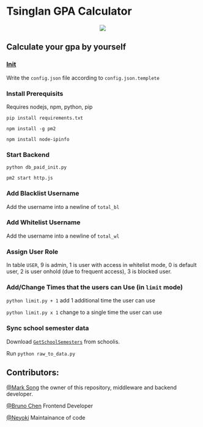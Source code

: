 # Tsinglan GPA Calculator

<p align="center">
  <a href="./LICENSE">
    <img src="https://img.shields.io/badge/license-GNU%20AGPLv3-blue"/>
  </a>
</p>

## Calculate your gpa by yourself

### [Init](config.md)

Write the `config.json` file according to `config.json.templete`

### Install Prerequisits

Requires nodejs, npm, python, pip

`pip install requirements.txt`

`npm install -g pm2`

`npm install node-ipinfo`

### Start Backend

`python db_paid_init.py`

`pm2 start http.js`

### Add Blacklist Username

Add the username into a newline of `total_bl`

### Add Whitelist Username

Add the username into a newline of `total_wl`

### Assign User Role

In table `USER`, 9 is admin, 1 is user with access in whitelist mode, 0 is default user, 2 is user onhold (due to frequent access), 3 is blocked user.

### Add/Change Times that the users can Use (in `limit` mode)

`python limit.py + 1` add 1 additional time the user can use

`python limit.py x 1` change to a single time the user can use

### Sync school semester data

Download [`GetSchoolSemesters`](https://tsinglanstudent.schoolis.cn/api/School/GetSchoolSemesters) from schoolis.

Run `python raw_to_data.py`

## Contributors:

[@Mark Song](https://marksong.tech) the owner of this repository, middleware and backend developer.

[@Bruno Chen](https://github.com/BChen233) Frontend Developer

[@Neyoki](https://github.com/NeyokiCat) Maintainance of code



